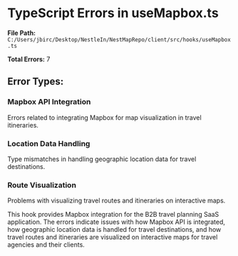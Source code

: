 # TypeScript Errors in useMapbox.ts

**File Path:** `C:/Users/jbirc/Desktop/NestleIn/NestMapRepo/client/src/hooks/useMapbox.ts`

**Total Errors:** 7

## Error Types:

### Mapbox API Integration
Errors related to integrating Mapbox for map visualization in travel itineraries.

### Location Data Handling
Type mismatches in handling geographic location data for travel destinations.

### Route Visualization
Problems with visualizing travel routes and itineraries on interactive maps.

This hook provides Mapbox integration for the B2B travel planning SaaS application. The errors indicate issues with how Mapbox API is integrated, how geographic location data is handled for travel destinations, and how travel routes and itineraries are visualized on interactive maps for travel agencies and their clients.
